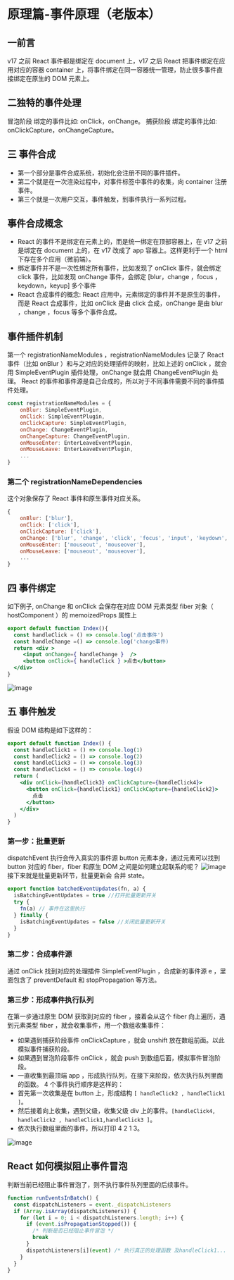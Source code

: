 # 原理篇-事件原理（老版本）

## 一前言

v17 之前 React 事件都是绑定在 document 上，v17 之后 React 把事件绑定在应用对应的容器 container 上，将事件绑定在同一容器统一管理，防止很多事件直接绑定在原生的 DOM 元素上。

## 二独特的事件处理

冒泡阶段 绑定的事件比如: onClick，onChange。
捕获阶段 绑定的事件比如: onClickCapture，onChangeCapture。

## 三 事件合成

- 第一个部分是事件合成系统，初始化会注册不同的事件插件。
- 第二个就是在一次渲染过程中，对事件标签中事件的收集，向 container 注册事件。
- 第三个就是一次用户交互，事件触发，到事件执行一系列过程。

## 事件合成概念

- React 的事件不是绑定在元素上的，而是统一绑定在顶部容器上，在 v17 之前是绑定在 document 上的，在 v17 改成了 app 容器上。这样更利于一个 html 下存在多个应用（微前端）。
- 绑定事件并不是一次性绑定所有事件，比如发现了 onClick 事件，就会绑定 click 事件，比如发现 onChange 事件，会绑定 [blur，change ，focus ，keydown，keyup] 多个事件
- React 合成事件的概念: React 应用中，元素绑定的事件并不是原生的事件，而是 React 合成事件，比如 onClick 是由 click 合成，onChange 是由 blur ，change ，focus 等多个事件合成。

## 事件插件机制

第一个 registrationNameModules ，registrationNameModules 记录了 React 事件（比如 onBlur ）和与之对应的处理插件的映射，比如上述的 onClick ，就会用 SimpleEventPlugin 插件处理，onChange 就会用 ChangeEventPlugin 处理。
React 的事件和事件源是自己合成的，所以对于不同事件需要不同的事件插件处理。

```js
const registrationNameModules = {
    onBlur: SimpleEventPlugin,
    onClick: SimpleEventPlugin,
    onClickCapture: SimpleEventPlugin,
    onChange: ChangeEventPlugin,
    onChangeCapture: ChangeEventPlugin,
    onMouseEnter: EnterLeaveEventPlugin,
    onMouseLeave: EnterLeaveEventPlugin,
    ...
}
```

### 第二个 registrationNameDependencies

这个对象保存了 React 事件和原生事件对应关系。

```js
{
    onBlur: ['blur'],
    onClick: ['click'],
    onClickCapture: ['click'],
    onChange: ['blur', 'change', 'click', 'focus', 'input', 'keydown', 'keyup', 'selectionchange'],
    onMouseEnter: ['mouseout', 'mouseover'],
    onMouseLeave: ['mouseout', 'mouseover'],
    ...
}
```

## 四 事件绑定

如下例子, onChange 和 onClick 会保存在对应 DOM 元素类型 fiber 对象（ hostComponent ）的 memoizedProps 属性上

```jsx
export default function Index(){
  const handleClick = () => console.log('点击事件')
  const handleChange =() => console.log('change事件)
  return <div >
     <input onChange={ handleChange }  />
     <button onClick={ handleClick } >点击</button>
  </div>
}
```

![image](https://user-images.githubusercontent.com/32337542/222088760-eac3bc13-366d-4e7c-b206-38fc14003f21.png)

## 五 事件触发

假设 DOM 结构是如下这样的：

```jsx
export default function Index() {
  const handleClick1 = () => console.log(1)
  const handleClick2 = () => console.log(2)
  const handleClick3 = () => console.log(3)
  const handleClick4 = () => console.log(4)
  return (
    <div onClick={handleClick3} onClickCapture={handleClick4}>
      <button onClick={handleClick1} onClickCapture={handleClick2}>
        点击
      </button>
    </div>
  )
}
```

### 第一步：批量更新

dispatchEvent 执行会传入真实的事件源 button 元素本身，通过元素可以找到 button 对应的 fiber，fiber 和原生 DOM 之间是如何建立起联系的呢？
![image](https://user-images.githubusercontent.com/32337542/222105056-17c7debe-aa73-44d2-9169-460829b2901f.png)
接下来就是批量更新环节，批量更新会 合并 state。

```jsx
export function batchedEventUpdates(fn, a) {
  isBatchingEventUpdates = true //打开批量更新开关
  try {
    fn(a) // 事件在这里执行
  } finally {
    isBatchingEventUpdates = false //关闭批量更新开关
  }
}
```

### 第二步：合成事件源

通过 onClick 找到对应的处理插件 SimpleEventPlugin ，合成新的事件源 e ，里面包含了 preventDefault 和 stopPropagation 等方法。

### 第三步：形成事件执行队列

在第一步通过原生 DOM 获取到对应的 fiber ，接着会从这个 fiber 向上遍历，遇到元素类型 fiber ，就会收集事件，用一个数组收集事件：

- 如果遇到捕获阶段事件 onClickCapture ，就会 unshift 放在数组前面。以此模拟事件捕获阶段。
- 如果遇到冒泡阶段事件 onClick ，就会 push 到数组后面，模拟事件冒泡阶段。
- 一直收集到最顶端 app ，形成执行队列，在接下来阶段，依次执行队列里面的函数。
  4 个事件执行顺序是这样的：
- 首先第一次收集是在 button 上，形成结构 `[ handleClick2 , handleClick1 ]`。
- 然后接着向上收集，遇到父级，收集父级 div 上的事件。`[handleClick4, handleClick2 , handleClick1,handleClick3 ]`。
- 依次执行数组里面的事件，所以打印 4 2 1 3。

![image](https://user-images.githubusercontent.com/32337542/222107933-7b6741c6-8a55-428a-a078-114d37fa26ff.png)

## React 如何模拟阻止事件冒泡

判断当前已经阻止事件冒泡了，则不执行事件队列里面的后续事件。

```js
function runEventsInBatch() {
  const dispatchListeners = event._dispatchListeners
  if (Array.isArray(dispatchListeners)) {
    for (let i = 0; i < dispatchListeners.length; i++) {
      if (event.isPropagationStopped()) {
        /* 判断是否已经阻止事件冒泡 */
        break
      }
      dispatchListeners[i](event) /* 执行真正的处理函数 及handleClick1... */
    }
  }
}
```
